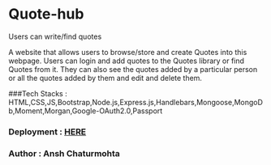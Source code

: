 # Quote-hub

Users can write/find quotes

A website that allows users to browse/store and create Quotes into this webpage. Users can login and add quotes to the Quotes library or find Quotes from it. They can also see the quotes added by a particular person or all the quotes added by them and edit and delete them.

###Tech Stacks : HTML,CSS,JS,Bootstrap,Node.js,Express.js,Handlebars,Mongoose,MongoDb,Moment,Morgan,Google-OAuth2.0,Passport

### Deployment : [HERE](quote-hub.herokuapp.com)

### Author : Ansh Chaturmohta
